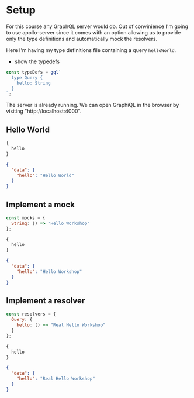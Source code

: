 # Setup

For this course any GraphQL server would do. Out of convinience I'm going to use apollo-server since it comes with an option allowing us to provide only the type definitions and automatically mock the resolvers.

Here I'm having my type definitions file containing a query `helloWorld`.

- show the typedefs

```js
const typeDefs = gql`
  type Query {
    hello: String
  }
`;
```

The server is already running. We can open GraphiQL in the browser by visiting "http://localhost:4000".

## Hello World

```graphql
{
  hello
}
```

```json
{
  "data": {
    "hello": "Hello World"
  }
}
```

## Implement a mock

```js
const mocks = {
  String: () => "Hello Workshop"
};
```

```graphql
{
  hello
}
```

```json
{
  "data": {
    "hello": "Hello Workshop"
  }
}
```

## Implement a resolver

```js
const resolvers = {
  Query: {
    hello: () => "Real Hello Workshop"
  }
};
```

```graphql
{
  hello
}
```

```json
{
  "data": {
    "hello": "Real Hello Workshop"
  }
}
```
